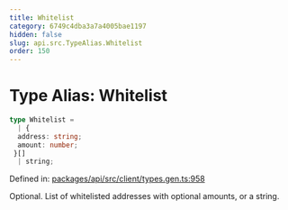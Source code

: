 ```yaml
---
title: Whitelist
category: 6749c4dba3a7a4005bae1197
hidden: false
slug: api.src.TypeAlias.Whitelist
order: 150
---
```


# Type Alias: Whitelist

```ts
type Whitelist = 
  | {
  address: string;
  amount: number;
 }[]
  | string;
```

Defined in: [packages/api/src/client/types.gen.ts:958](https://github.com/zkcloudworker/minatokens-lib/blob/main/packages/api/src/client/types.gen.ts#L958)

Optional. List of whitelisted addresses with optional amounts, or a string.
